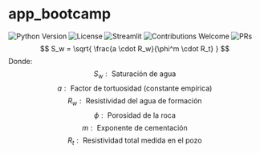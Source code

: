 # app_bootcamp
![Python Version](https://img.shields.io/badge/Python-3.8%2B-blue)
![License](https://img.shields.io/badge/License-MIT-green)
![Streamlit](https://img.shields.io/badge/Framework-Streamlit-red)
![Contributions Welcome](https://img.shields.io/badge/Contributions-Welcome-brightgreen)
![PRs](https://img.shields.io/badge/PRs-Welcome-orange)
$$
S_w = \sqrt{ \frac{a \cdot R_w}{\phi^m \cdot R_t} }
$$
Donde:
$$
S_w: \text{ Saturación de agua}
$$
$$
a: \text{ Factor de tortuosidad (constante empírica)}
$$
$$
R_w: \text{ Resistividad del agua de formación}
$$
$$
\phi: \text{ Porosidad de la roca}
$$
$$
m: \text{ Exponente de cementación}
$$
$$
R_t: \text{ Resistividad total medida en el pozo}
$$
